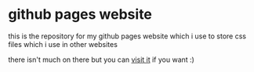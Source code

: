 # github pages website
this is the repository for my github pages website which i use to store css files which i use in other websites

there isn't much on there but you can [visit it](https://jackb1379.github.io/) if you want :)
